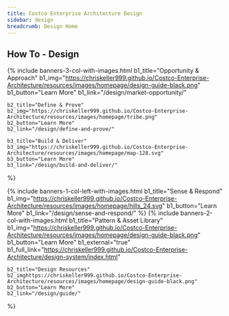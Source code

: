 ```yaml
---
title: Costco Enterprise Architecture Design
sidebar: design
breadcrumb: Design Home
---
```


## How To - Design

{% include banners-3-col-with-images.html
    b1_title="Opportunity & Approach"
    b1_img="https://chriskeller999.github.io/Costco-Enterprise-Architecture/resources/images/homepage/design-guide-black.png"
    b1_button="Learn More"
    b1_link="/design/market-opportunity/"

    b2_title="Define & Prove"
    b2_img="https://chriskeller999.github.io/Costco-Enterprise-Architecture/resources/images/homepage/tribe.png"
    b2_button="Learn More"
    b2_link="/design/define-and-prove/"

    b3_title="Build & Deliver"
    b3_img="https://chriskeller999.github.io/Costco-Enterprise-Architecture/resources/images/homepage/map-128.svg"
    b3_button="Learn More"
    b3_link="/design/build-and-deliver/"
%}

{% include banners-1-col-left-with-images.html
    b1_title="Sense & Respond"
    b1_img="https://chriskeller999.github.io/Costco-Enterprise-Architecture/resources/images/homepage/hills_24.svg"
    b1_button="Learn More"
    b1_link="/design/sense-and-respond/"
%}
{% include banners-2-col-with-images.html
    b1_title="Pattern & Asset Library"
    b1_img="https://chriskeller999.github.io/Costco-Enterprise-Architecture/resources/images/homepage/design-guide-black.png"
    b1_button="Learn More"
    b1_external="true"
    b1_full_link="https://chriskeller999.github.io/Costco-Enterprise-Architecture/design-system/index.html"

    b2_title="Design Resources"
    b2_imghttps://chriskeller999.github.io/Costco-Enterprise-Architecture/resources/images/homepage/design-guide-black.png"
    b2_button="Learn More"
    b2_link="/design/guide/"
%}
